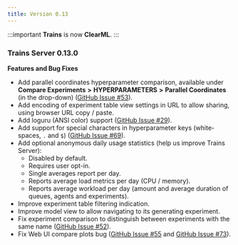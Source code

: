 ```yaml
---
title: Version 0.13
---
```


:::important
**Trains** is now **ClearML**.
:::

### Trains Server 0.13.0

**Features and Bug Fixes**

* Add parallel coordinates hyperparameter comparison, available under **Compare Experiments** **>** **HYPERPARAMETERS** 
  **>** **Parallel Coordinates** (in the drop-down) ([GitHub Issue #53](https://github.com/clearml/clearml/issues/53)).
* Add encoding of experiment table view settings in URL to allow sharing, using browser URL copy / paste.
* Add loguru (ANSI color) support ([GitHub Issue #29](https://github.com/clearml/clearml/issues/29)).
* Add support for special characters in hyperparameter keys (white-spaces, `.` and `$`) ([GitHub Issue #69](https://github.com/clearml/clearml/issues/69)).
* Add optional anonymous daily usage statistics (help us improve Trains Server):
  * Disabled by default.
  * Requires user opt-in.
  * Single averages report per day.
  * Reports average load metrics per day (CPU / memory).
  * Reports average workload per day (amount and average duration of queues, agents and experiments).
* Improve experiment table filtering indication.
* Improve model view to allow navigating to its generating experiment.
* Fix experiment comparison to distinguish between experiments with the same name ([GitHub Issue #52](https://github.com/clearml/clearml/issues/52)).
* Fix Web UI compare plots bug ([GitHub Issue #55](https://github.com/clearml/clearml/issues/55) and [GitHub Issue #73](https://github.com/clearml/clearml/issues/73)).
